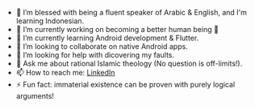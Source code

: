 - 📙 I’m blessed with being a fluent speaker of Arabic & English, and I'm learning Indonesian.
- 🔭 I’m currently working on becoming a better human being 🙂
- 🌱 I’m currently learning Android development & Flutter.
- 👯 I’m looking to collaborate on native Android apps.
- 🤔 I’m looking for help with dicovering my faults.
- 💬 Ask me about rational Islamic theology (No question is off-limits!).
- 📫 How to reach me: [LinkedIn](https://www.linkedin.com/in/mahmoud-darwish-b91b521ba)
- ⚡ Fun fact: immaterial existence can be proven with purely logical arguments!
